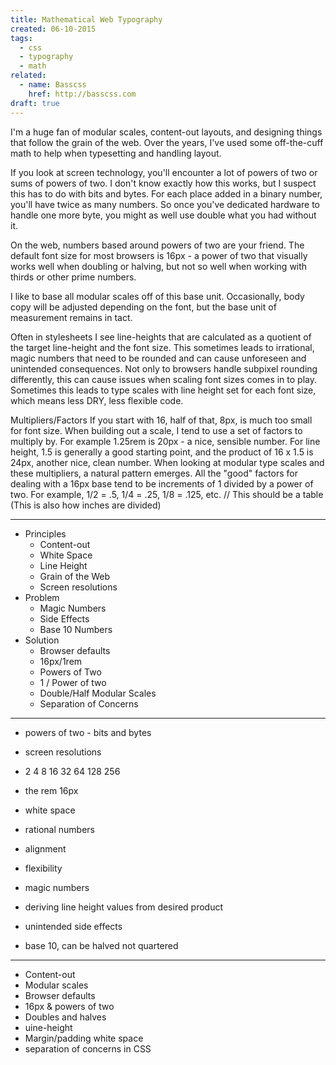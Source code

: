 ```yaml
---
title: Mathematical Web Typography
created: 06-10-2015
tags:
  - css
  - typography
  - math
related:
  - name: Basscss
    href: http://basscss.com
draft: true
---
```


I'm a huge fan of modular scales, content-out layouts, and designing things that follow the grain of the web.
Over the years, I've used some off-the-cuff math to help when typesetting and handling layout.

If you look at screen technology, you'll encounter a lot of powers of two or sums of powers of two.
I don't know exactly how this works, but I suspect this has to do with bits and bytes.
For each place added in a binary number, you'll have twice as many numbers.
So once you've dedicated hardware to handle one more byte, you might as well use double what you had without it.

On the web, numbers based around powers of two are your friend.
The default font size for most browsers is 16px - a power of two that visually works well when doubling or halving,
but not so well when working with thirds or other prime numbers.

I like to base all modular scales off of this base unit.
Occasionally, body copy will be adjusted depending on the font, but the base unit of measurement remains in tact.

Often in stylesheets I see line-heights that are calculated as a quotient of the target line-height and the font size.
This sometimes leads to irrational, magic numbers that need to be rounded and can cause unforeseen and unintended consequences.
Not only to browsers handle subpixel rounding differently, this can cause issues when scaling font sizes comes in to play.
Sometimes this leads to type scales with line height set for each font size, which means less DRY, less flexible code.

Multipliers/Factors
If you start with 16, half of that, 8px, is much too small for font size.
When building out a scale, I tend to use a set of factors to multiply by.
For example 1.25rem is 20px - a nice, sensible number.
For line height, 1.5 is generally a good starting point, and the product of 16 x 1.5 is 24px, another nice, clean number.
When looking at modular type scales and these multipliers, a natural pattern emerges.
All the "good" factors for dealing with a 16px base tend to be increments of 1 divided by a power of two.
For example, 1/2 = .5, 1/4 = .25, 1/8 = .125, etc.
// This should be a table
(This is also how inches are divided)

---

- Principles
  - Content-out
  - White Space
  - Line Height
  - Grain of the Web
  - Screen resolutions
- Problem
  - Magic Numbers
  - Side Effects
  - Base 10 Numbers
- Solution
  - Browser defaults
  - 16px/1rem
  - Powers of Two
  - 1 / Power of two
  - Double/Half Modular Scales
  - Separation of Concerns

---

- powers of two - bits and bytes
- screen resolutions
- 2 4 8 16 32 64 128 256
- the rem 16px
- white space
- rational numbers
- alignment
- flexibility
- magic numbers
- deriving line height values from desired product
- unintended side effects

- base 10, can be halved not quartered

---

- Content-out
- Modular scales
- Browser defaults
- 16px & powers of two
- Doubles and halves
- uine-height
- Margin/padding white space
- separation of concerns in CSS


